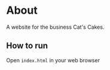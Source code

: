 # About

A website for the business Cat's Cakes.

## How to run

Open `index.html` in your web browser